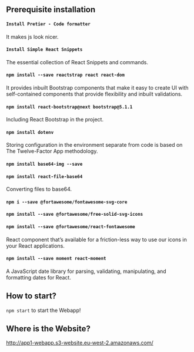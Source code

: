## Prerequisite installation

#### `Install Pretier - Code formatter`
It makes js look nicer.
#### `Install Simple React Snippets`
The essential collection of React Snippets and commands.
#### `npm install --save reactstrap react react-dom`
It provides inbuilt Bootstrap components that make it easy to create UI with self-contained components that provide flexibility and inbuilt validations. 
#### `npm install react-bootstrap@next bootstrap@5.1.1`
Including React Bootstrap in the project.
#### `npm install dotenv`
Storing configuration in the environment separate from code is based on The Twelve-Factor App methodology.
#### `npm install base64-img --save`
#### `npm install react-file-base64`
Converting files to base64. 
#### `npm i --save @fortawesome/fontawesome-svg-core`
#### `npm install --save @fortawesome/free-solid-svg-icons`
#### `npm install --save @fortawesome/react-fontawesome`
React component that’s available for a friction-less way to use our icons in your React applications.
#### `npm install --save moment react-moment`
A JavaScript date library for parsing, validating, manipulating, and formatting dates for React. 

## How to start? 
`npm start` to start the Webapp! 

## Where is the Website? 

http://app1-webapp.s3-website.eu-west-2.amazonaws.com/

